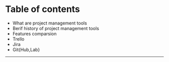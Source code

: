 # Table of contents

- What are project management tools
- Berif history of project management tools
- Features comparsion
- Trello
- Jira
- Git{Hub,Lab}

---
